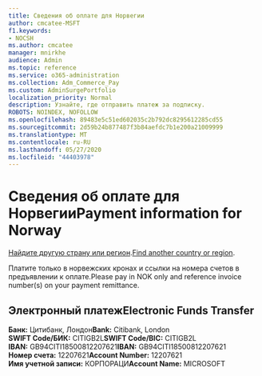 ```yaml
---
title: Сведения об оплате для Норвегии
author: cmcatee-MSFT
f1.keywords:
- NOCSH
ms.author: cmcatee
manager: mnirkhe
audience: Admin
ms.topic: reference
ms.service: o365-administration
ms.collection: Adm_Commerce_Pay
ms.custom: AdminSurgePortfolio
localization_priority: Normal
description: Узнайте, где отправить платеж за подписку.
ROBOTS: NOINDEX, NOFOLLOW
ms.openlocfilehash: 89483e5c51ed602035c2b792dc8295612285cd55
ms.sourcegitcommit: 2d59b24b877487f3b84aefdc7b1e200a21009999
ms.translationtype: MT
ms.contentlocale: ru-RU
ms.lasthandoff: 05/27/2020
ms.locfileid: "44403978"
---
```

# <a name="payment-information-for-norway"></a><span data-ttu-id="5e02b-103">Сведения об оплате для Норвегии</span><span class="sxs-lookup"><span data-stu-id="5e02b-103">Payment information for Norway</span></span>

<span data-ttu-id="5e02b-104">[Найдите другую страну или регион](../billing-and-payments/pay-for-your-subscription.md).</span><span class="sxs-lookup"><span data-stu-id="5e02b-104">[Find another country or region](../billing-and-payments/pay-for-your-subscription.md).</span></span>

<span data-ttu-id="5e02b-105">Платите только в норвежских кронах и ссылки на номера счетов в предъявлении к оплате.</span><span class="sxs-lookup"><span data-stu-id="5e02b-105">Please pay in NOK only and reference invoice number(s) on your payment remittance.</span></span>

## <a name="electronic-funds-transfer"></a><span data-ttu-id="5e02b-106">Электронный платеж</span><span class="sxs-lookup"><span data-stu-id="5e02b-106">Electronic Funds Transfer</span></span>

<span data-ttu-id="5e02b-107">**Банк:** Цитибанк, Лондон</span><span class="sxs-lookup"><span data-stu-id="5e02b-107">**Bank:** Citibank, London</span></span>  
<span data-ttu-id="5e02b-108">**SWIFT Code/БИК:** CITIGB2L</span><span class="sxs-lookup"><span data-stu-id="5e02b-108">**SWIFT Code/BIC:** CITIGB2L</span></span>  
<span data-ttu-id="5e02b-109">**IBAN:** GB94CITI18500812207621</span><span class="sxs-lookup"><span data-stu-id="5e02b-109">**IBAN:** GB94CITI18500812207621</span></span>  
<span data-ttu-id="5e02b-110">**Номер счета:** 12207621</span><span class="sxs-lookup"><span data-stu-id="5e02b-110">**Account Number:** 12207621</span></span>  
<span data-ttu-id="5e02b-111">**Имя учетной записи:** КОРПОРАЦИ</span><span class="sxs-lookup"><span data-stu-id="5e02b-111">**Account Name:** MICROSOFT</span></span>  